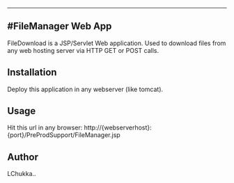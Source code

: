 ---------------------
#FileManager Web App 
---------------------
FileDownload is a JSP/Servlet Web application. Used to download files from any web hosting server via HTTP GET or POST calls.


Installation
---------------------
Deploy this application in any webserver (like tomcat).


Usage
---------------------
Hit this url in any browser:
http://{webserverhost}:{port}/PreProdSupport/FileManager.jsp

Author
---------------------
LChukka..
